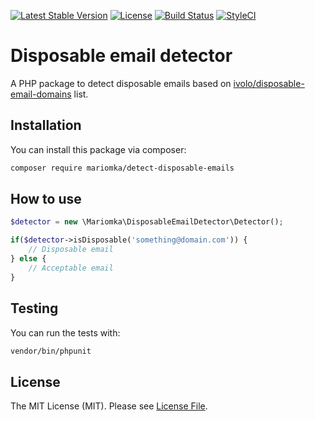 [![Latest Stable Version](https://poser.pugx.org/mariomka/disposable-email-detector/v/stable?format=flat-square)](https://packagist.org/packages/mariomka/disposable-email-detector)
[![License](https://poser.pugx.org/mariomka/disposable-email-detector/license?format=flat-square)](https://packagist.org/packages/mariomka/disposable-email-detector)
[![Build Status](https://travis-ci.org/mariomka/disposable-email-detector.svg?branch=master)](https://travis-ci.org/mariomka/disposable-email-detector)
[![StyleCI](https://styleci.io/repos/81080659/shield?branch=master)](https://styleci.io/repos/81080659)

# Disposable email detector
A PHP package to detect disposable emails based on [ivolo/disposable-email-domains](https://github.com/ivolo/disposable-email-domains) list.

## Installation
You can install this package via composer:

```bash
composer require mariomka/detect-disposable-emails
```

## How to use
```php
$detector = new \Mariomka\DisposableEmailDetector\Detector();

if($detector->isDisposable('something@domain.com')) {
    // Disposable email
} else {
    // Acceptable email
}
```

## Testing
You can run the tests with:

```bash
vendor/bin/phpunit
```

## License
The MIT License (MIT). Please see [License File](LICENSE.md).
